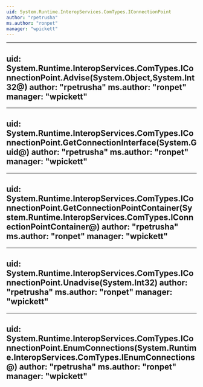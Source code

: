 ```yaml
---
uid: System.Runtime.InteropServices.ComTypes.IConnectionPoint
author: "rpetrusha"
ms.author: "ronpet"
manager: "wpickett"
---
```


---
uid: System.Runtime.InteropServices.ComTypes.IConnectionPoint.Advise(System.Object,System.Int32@)
author: "rpetrusha"
ms.author: "ronpet"
manager: "wpickett"
---

---
uid: System.Runtime.InteropServices.ComTypes.IConnectionPoint.GetConnectionInterface(System.Guid@)
author: "rpetrusha"
ms.author: "ronpet"
manager: "wpickett"
---

---
uid: System.Runtime.InteropServices.ComTypes.IConnectionPoint.GetConnectionPointContainer(System.Runtime.InteropServices.ComTypes.IConnectionPointContainer@)
author: "rpetrusha"
ms.author: "ronpet"
manager: "wpickett"
---

---
uid: System.Runtime.InteropServices.ComTypes.IConnectionPoint.Unadvise(System.Int32)
author: "rpetrusha"
ms.author: "ronpet"
manager: "wpickett"
---

---
uid: System.Runtime.InteropServices.ComTypes.IConnectionPoint.EnumConnections(System.Runtime.InteropServices.ComTypes.IEnumConnections@)
author: "rpetrusha"
ms.author: "ronpet"
manager: "wpickett"
---
